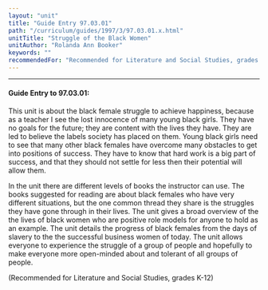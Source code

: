 ```yaml
---
layout: "unit"
title: "Guide Entry 97.03.01"
path: "/curriculum/guides/1997/3/97.03.01.x.html"
unitTitle: "Struggle of the Black Women"
unitAuthor: "Rolanda Ann Booker"
keywords: ""
recommendedFor: "Recommended for Literature and Social Studies, grades K-12"
---
```

<body>
<hr/>
<h4>
Guide Entry to 97.03.01:
</h4>
This unit is about the black female struggle to achieve happiness, because as a teacher I see the lost innocence of many young black girls. They have no goals for the future; they are content with the lives they have. They are led to believe the labels society has placed on them. Young black girls need to see that many other black females have overcome many obstacles to get into positions of success. They have to know that hard work is a big part of success, and that they should not settle for less then their potential will allow them.
<p>
In the unit there are different levels of books the instructor can use. The books suggested for reading are about black females who have very different situations, but the one common thread they share is the struggles they have gone through in their lives. The unit gives a broad overview of the the lives of black women who are positive role models for anyone to hold as an example. The unit details the progress of black females from the days of slavery to the the successful business women of today. The unit allows everyone to experience the struggle of a group of people and hopefully to make everyone more open-minded about and tolerant of all groups of people.
</p>
<p>
(Recommended for Literature and Social Studies, grades K-12)
</p>
</body>